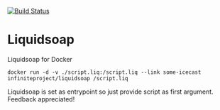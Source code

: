 [![Build Status](https://travis-ci.org/infiniteproject/liquidsoap.svg?branch=master)](https://travis-ci.org/infiniteproject/liquidsoap)
# Liquidsoap
Liquidsoap for Docker
```
docker run -d -v ./script.liq:/script.liq --link some-icecast infiniteproject/liquidsoap /script.liq
```
Liquidsoap is set as entrypoint so just provide script as first argument. Feedback appreciated!
